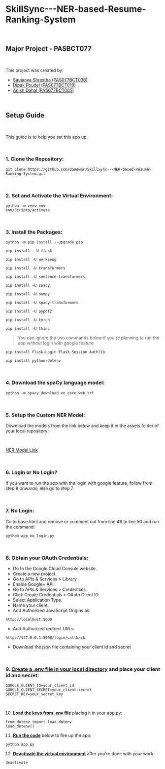 # SkillSync---NER-based-Resume-Ranking-System

<br>

## Major Project - PASBCT077

<br>

This project was created by:

- [Saujanya Shrestha (PAS077BCT036)](https://github.com/OGnewar)
- [Dipak Poudel      (PAS077BCT019)](https://github.com/Dipak-Poudel-10)
- [Anish Dahal       (PAS077BCT005)](https://github.com/anish77777)

<br>

## Setup Guide

<br>

This guide is to help you set this app up.

<br>

### 1. Clone the Repository:
```
git clone https://github.com/OGnewar/SkillSync---NER-based-Resume-Ranking-System.git
```

<br>

### 2.  Set and Activate the Virtual Environment:
```
python -m venv env
env/Scripts/activate
```

<br>

### 3.  Install the Packages:
```
python -m pip install --upgrade pip
```
```
pip install - U flask
```
```
pip install -U werkzeug
```
```
pip install -U transformers
```
```
pip install -U sentence-transformers
```
```
pip install -U spacy
```
```
pip install -U numpy
```
```
pip install -U spacy-transformers
```
```
pip install -U pypdf2
```
```
pip install -U torch
```
```
pip install -U thinc
```
> You can ignore the two commands below if you're planning to run the app without login with google feature
```
pip install Flask-Login Flask-Session Authlib
```
```
pip install python-dotenv
```

<br>

### 4.  Download the spaCy language model:
```
python -m spacy download en_core_web_trf
```

<br>

### 5. Setup the Custom NER Model:

Download the models from the link below and keep it in the assets folder of your local repository:

<br>

[NER Model Link](https://drive.google.com/drive/folders/1z_knxWITdAtcZWyIQwGgv-7BwuCEKEhO?usp=sharing)

<br>

### 6. Login or No Login?

If you want to run the app with the login with google feature, follow from step 8 onwards; else go to step 7.

<br>

### 7. No Login:

Go to base.html and remove or comment out from line 46 to line 50 and run the command:
```
python app_no_login.py
```

<br>

### 8. Obtain your OAuth Credentials:

- Go to the Google Cloud Console website.
- Create a new project.
- Go to APIs & Services > Library
- Enable Google+ API.
- Go to APIs & Services > Credentials
- Click Create Credentials > OAuth Client ID
- Select Application Type.
- Name your client.
- Add Authorized JavaScript Origins as:
```
http://localhost:5000
```
- Add Authorized redirect URLs
```
http://127.0.0.1:5000/login/callback
```
- Download the json file containing your client id and secret

<br>

### 9. **<ins>Create a .env file in your local directory</ins>** and place your client id and secret:
```
GOOGLE_CLIENT_ID=your_client_id
GOOGLE_CLIENT_SECRET=your_client-secret
SECRET_KEY=your_secret_key
```
<br>

10. **<ins>Load the keys from .env file</ins>** placing it in your app.py:
```
from dotenv import load_dotenv
load_dotenv()
```


11. **<ins>Run the code</ins>** below to fire up the app:
```
python app.py
```


12. **<ins>Deactivate the virtual environment</ins>** after you're done with your work:
```
deactivate
```